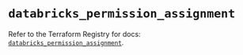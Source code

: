 # `databricks_permission_assignment`

Refer to the Terraform Registry for docs: [`databricks_permission_assignment`](https://registry.terraform.io/providers/databricks/databricks/1.79.0/docs/resources/permission_assignment).
